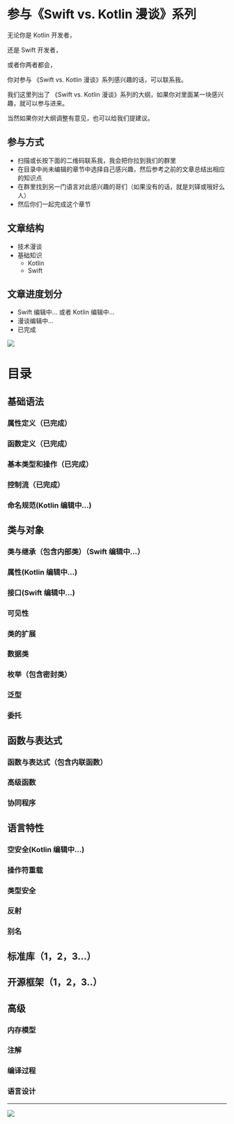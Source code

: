 # 参与《Swift vs. Kotlin 漫谈》系列

无论你是 Kotlin 开发者，

还是 Swift 开发者，

或者你两者都会，

你对参与 《Swift vs. Kotlin 漫谈》系列感兴趣的话，可以联系我。

我们这里列出了 《Swift vs. Kotlin 漫谈》系列的大纲，如果你对里面某一块感兴趣，就可以参与进来。

当然如果你对大纲调整有意见，也可以给我们提建议。

## 参与方式

- 扫描或长按下面的二维码联系我，我会把你拉到我们的群里
- 在目录中尚未编辑的章节中选择自己感兴趣，然后参考之前的文章总结出相应的知识点
- 在群里找到另一门语言对此感兴趣的哥们（如果没有的话，就是刘铎或哦好么人）
- 然后你们一起完成这个章节

## 文章结构

- 技术漫谈
- 基础知识
	- Kotlin
	- Swift

## 文章进度划分

- Swift 编辑中... 或者 Kotlin 编辑中...
- 漫谈编辑中...
- 已完成

![](http://7xpox6.com1.z0.glb.clouddn.com/WechatIMG616.jpeg?imageview2/2/w/720)

# 目录

## 基础语法

### 属性定义（已完成）
### 函数定义（已完成）
### 基本类型和操作（已完成）
### 控制流（已完成）
### 命名规范(Kotlin 编辑中...)

## 类与对象

### 类与继承（包含内部类）（Swift 编辑中...）
### 属性(Kotlin 编辑中...)
### 接口(Swift 编辑中...)
### 可见性
### 类的扩展
### 数据类
### 枚举（包含密封类）
### 泛型
### 委托

## 函数与表达式

### 函数与表达式（包含内联函数）
### 高级函数
### 协同程序

## 语言特性

### 空安全(Kotlin 编辑中...)
### 操作符重载
### 类型安全
### 反射
### 别名

## 标准库（1，2，3...）
## 开源框架（1，2，3..）

## 高级

### 内存模型
### 注解
### 编译过程
### 语言设计


---

![](http://7xpox6.com1.z0.glb.clouddn.com/kotlin-three-wechat.jpg)